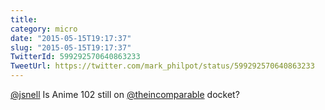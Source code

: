 ```yaml
---
title: 
category: micro
date: "2015-05-15T19:17:37"
slug: "2015-05-15T19:17:37"
TwitterId: 599292570640863233
TweetUrl: https://twitter.com/mark_philpot/status/599292570640863233
---
```


[@jsnell](https://twitter.com/jsnell) Is Anime 102 still on
[@theincomparable](https://twitter.com/theincomparable) docket?
